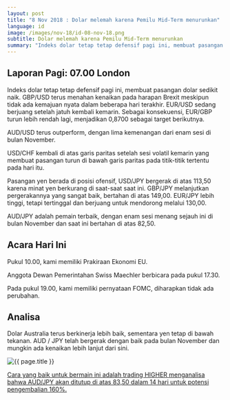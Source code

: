 ```yaml
---
layout: post
title: "8 Nov 2018 : Dolar melemah karena Pemilu Mid-Term menurunkan"
language: id
image: /images/nov-18/id-08-nov-18.png
subtitle: Dolar melemah karena Pemilu Mid-Term menurunkan
summary: "Indeks dolar tetap tetap defensif pagi ini, membuat pasangan dolar sedikit naik. GBP/USD terus menahan kenaikan pada harapan Brexit meskipun tidak ada kemajuan nyata dalam beberapa hari terakhir"
---
```

## Laporan Pagi: 07.00 London

Indeks dolar tetap tetap defensif pagi ini, membuat pasangan dolar sedikit naik. GBP/USD terus menahan kenaikan pada harapan Brexit meskipun tidak ada kemajuan nyata dalam beberapa hari terakhir. EUR/USD sedang berjuang setelah jatuh kembali kemarin. Sebagai konsekuensi, EUR/GBP turun lebih rendah lagi, menjadikan 0,8700 sebagai target berikutnya.

AUD/USD terus outperform, dengan lima kemenangan dari enam sesi di bulan November.

USD/CHF kembali di atas garis paritas setelah sesi volatil kemarin yang membuat pasangan turun di bawah garis paritas pada titik-titik tertentu pada hari itu.

Pasangan yen berada di posisi ofensif, USD/JPY bergerak di atas 113,50 karena minat yen berkurang di saat-saat saat ini. GBP/JPY melanjutkan pergerakannya yang sangat baik, bertahan di atas 149,00. EUR/JPY lebih tinggi, tetapi tertinggal dan berjuang untuk mendorong melalui 130,00.

AUD/JPY adalah pemain terbaik, dengan enam sesi menang sejauh ini di bulan November dan saat ini bertahan di atas 82,50.

## Acara Hari Ini

Pukul 10.00, kami memiliki Prakiraan Ekonomi EU.

Anggota Dewan Pemerintahan Swiss Maechler berbicara pada pukul 17.30.

Pada pukul 19.00, kami memiliki pernyataan FOMC, diharapkan tidak ada perubahan.

## Analisa

Dolar Australia terus berkinerja lebih baik, sementara yen tetap di bawah tekanan. AUD / JPY telah bergerak dengan baik pada bulan November dan mungkin ada kenaikan lebih lanjut dari sini.

<img src="{{ site.url }}/images/nov-18/id-08-nov-18.png" alt="{{ page.title }}" title="{{ page.title }}">

<a href="%LINK%%?currency=USD&market=forex&underlying=frxAUDJPY&formname=higherlower&duration_amount=14&duration_units=d&amount=10&amount_type=stake&expiry_type=duration&barrier=83.5" target="_blank" rel="noopener noreferrer nofollow">Cara yang baik untuk bermain ini adalah trading HIGHER menganalisa bahwa AUD/JPY akan ditutup di atas 83,50 dalam 14 hari untuk potensi pengembalian 160%.</a>
